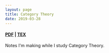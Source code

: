 ```yaml
---
layout: page
title: Category Theory
date: 2019-03-28
---
```

#### [PDF](/math/cate-theory/cat-theory.pdf) | [TEX](https://github.com/aryamanmaithani/math/tree/master/cat-theory)

Notes I'm making while I study Category Theory. 
